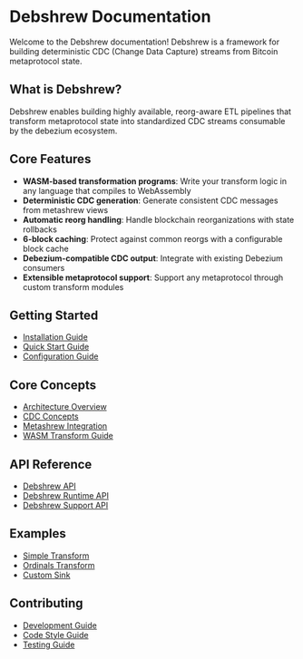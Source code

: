 # Debshrew Documentation

Welcome to the Debshrew documentation! Debshrew is a framework for building deterministic CDC (Change Data Capture) streams from Bitcoin metaprotocol state.

## What is Debshrew?

Debshrew enables building highly available, reorg-aware ETL pipelines that transform metaprotocol state into standardized CDC streams consumable by the debezium ecosystem.

## Core Features

- **WASM-based transformation programs**: Write your transform logic in any language that compiles to WebAssembly
- **Deterministic CDC generation**: Generate consistent CDC messages from metashrew views
- **Automatic reorg handling**: Handle blockchain reorganizations with state rollbacks
- **6-block caching**: Protect against common reorgs with a configurable block cache
- **Debezium-compatible CDC output**: Integrate with existing Debezium consumers
- **Extensible metaprotocol support**: Support any metaprotocol through custom transform modules

## Getting Started

- [Installation Guide](installation.md)
- [Quick Start Guide](quickstart.md)
- [Configuration Guide](configuration.md)

## Core Concepts

- [Architecture Overview](architecture.md)
- [CDC Concepts](cdc-concepts.md)
- [Metashrew Integration](metashrew-integration.md)
- [WASM Transform Guide](wasm-transform-guide.md)

## API Reference

- [Debshrew API](api/debshrew.md)
- [Debshrew Runtime API](api/debshrew-runtime.md)
- [Debshrew Support API](api/debshrew-support.md)

## Examples

- [Simple Transform](examples/simple-transform.md)
- [Ordinals Transform](examples/ordinals-transform.md)
- [Custom Sink](examples/custom-sink.md)

## Contributing

- [Development Guide](development.md)
- [Code Style Guide](code-style.md)
- [Testing Guide](testing.md)